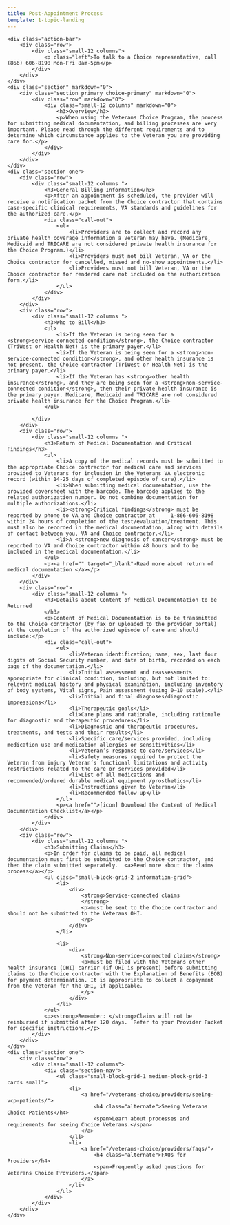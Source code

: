 ```yaml
---
title: Post-Appointment Process
template: 1-topic-landing
---
```


<div class="main" role="main" markdown="0">

    <div class="action-bar">
        <div class="row">
            <div class="small-12 columns">
                <p class="left">To talk to a Choice representative, call (866) 606-8198 Mon-Fri 8am-5pm</p>
            </div>
        </div>
    </div>
    <div class="section" markdown="0">
        <div class="section primary choice-primary" markdown="0">
            <div class="row" markdown="0">
                <div class="small-12 columns" markdown="0">
                    <h3>Overview</h3>
                    <p>When using the Veterans Choice Program, the process for submitting medical documentation, and billing processes are very important. Please read through the different requirements and to determine which circumstance applies to the Veteran you are providing care for.</p>
                </div>
            </div>
        </div>
    </div>
    <div class="section one">
        <div class="row">
            <div class="small-12 columns ">
                <h3>General Billing Information</h3>
                <p>After an appointment is scheduled, the provider will receive a notification packet from the Choice contractor that contains case-specific clinical requirements, VA standards and guidelines for the authorized care.</p>
                <div class="call-out">
                    <ul>
                        <li>Providers are to collect and record any private health coverage information a Veteran may have. (Medicare, Medicaid and TRICARE are not considered private health insurance for the Choice Program.)</li>
                        <li>Providers must not bill Veteran, VA or the Choice contractor for cancelled, missed and no-show appointments.</li>
                        <li>Providers must not bill Veteran, VA or the Choice contractor for rendered care not included on the authorization form.</li>
                    </ul>
                </div>
            </div>
        </div>
        <div class="row">
            <div class="small-12 columns ">
                <h3>Who to Bill</h3>
                <ul>
                    <li>If the Veteran is being seen for a <strong>service-connected condition</strong>, the Choice contractor (TriWest or Health Net) is the primary payer.</li>
                    <li>If the Veteran is being seen for a <strong>non-service-connected condition</strong>, and other health insurance is not present, the Choice contractor (TriWest or Health Net) is the primary payer.</li>
                    <li>If the Veteran has <strong>other health insurance</strong>, and they are being seen for a <strong>non-service-connected condition</strong>, then their private health insurance is the primary payer. Medicare, Medicaid and TRICARE are not considered private health insurance for the Choice Program.</li>
                </ul>

            </div>
        </div>
        <div class="row">
            <div class="small-12 columns ">
                <h3>Return of Medical Documentation and Critical Findings</h3>
                <ul>
                    <li>A copy of the medical records must be submitted to the appropriate Choice contractor for medical care and services provided to Veterans for inclusion in the Veterans VA electronic record (within 14-25 days of completed episode of care).</li>
                    <li>When submitting medical documentation, use the provided coversheet with the barcode. The barcode applies to the related authorization number. Do not combine documentation for multiple authorizations.</li>
                    <li><strong>Critical findings</strong> must be reported by phone to VA and Choice contractor at     1-866-606-8198 within 24 hours of completion of the test/evaluation/treatment. This must also be recorded in the medical documentation, along with details of contact between you, VA and Choice contractor.</li>
                    <li>A <strong>new diagnosis of cancer</strong> must be reported to VA and Choice contractor within 48 hours and to be included in the medical documentation.</li>
                </ul>
                <p><a href="" target="_blank">Read more about return of medical documentation </a></p>
            </div>
        </div>
        <div class="row">
            <div class="small-12 columns ">
                <h3>Details about Content of Medical Documentation to be Returned
                </h3>
                <p>Content of Medical Documentation is to be transmitted to the Choice contractor (by fax or uploaded to the provider portal) at the completion of the authorized episode of care and should include:</p>
                <div class="call-out">
                    <ul>
                        <li>Veteran identification; name, sex, last four digits of Social Security number, and date of birth, recorded on each page of the documentation.</li>
                        <li>Initial assessment and reassessments appropriate for clinical condition, including, but not limited to: relevant medical history and physical examination, including inventory of body systems, Vital signs, Pain assessment (using 0–10 scale).</li>
                        <li>Initial and final diagnoses/diagnostic impressions</li>
                        <li>Therapeutic goals</li>
                        <li>Care plans and rationale, including rationale for diagnostic and therapeutic procedures</li>
                        <li>Diagnostic and therapeutic procedures, treatments, and tests and their results</li>
                        <li>Specific care/services provided, including medication use and medication allergies or sensitivities</li>
                        <li>Veteran’s response to care/services</li>
                        <li>Safety measures required to protect the Veteran from injury Veteran’s functional limitations and activity restrictions related to the care or services provided</li>
                        <li>List of all medications and recommended/ordered durable medical equipment /prosthetics</li>
                        <li>Instructions given to Veteran</li>
                        <li>Recommended follow up</li>
                    </ul>
                    <p><a href="">[icon] Download the Content of Medical Documentation Checklist</a></p>
                </div>
            </div>
        </div>
        <div class="row">
            <div class="small-12 columns ">
                <h3>Submitting Claims</h3>
                <p>In order for claims to be paid, all medical documentation must first be submitted to the Choice contractor, and then the claim submitted separately.  <a>Read more about the claims process</a></p>
                <ul class="small-block-grid-2 information-grid">
                    <li>
                        <div>
                            <strong>Service-connected claims
                            </strong>
                            <p>must be sent to the Choice contractor and should not be submitted to the Veterans OHI.
                            </p>
                        </div>
                    </li>

                    <li>
                        <div>
                            <strong>Non-service-connected claims</strong>
                            <p>must be filed with the Veterans other health insurance (OHI) carrier (if OHI is present) before submitting claims to the Choice contractor with the Explanation of Benefits (EOB) for payment determination. It is appropriate to collect a copayment from the Veteran for the OHI, if applicable.
                            </p>
                        </div>
                    </li>
                </ul>
                <p><strong>Remember: </strong>Claims will not be reimbursed if submitted after 120 days.  Refer to your Provider Packet for specific instructions.</p>
            </div>
        </div>
    </div>
    <div class="section one">
        <div class="row">
            <div class="small-12 columns">
                <div class="section-nav">
                    <ul class="small-block-grid-1 medium-block-grid-3 cards small">
                        <li>
                            <a href="/veterans-choice/providers/seeing-vcp-patients/">
                                <h4 class="alternate">Seeing Veterans Choice Patients</h4>
                                <span>Learn about processes and requirements for seeing Choice Veterans.</span>
                            </a>
                        </li>
                        <li>
                            <a href="/veterans-choice/providers/faqs/">
                                <h4 class="alternate">FAQs for Providers</h4>
                                <span>Frequently asked questions for Veterans Choice Providers.</span>
                            </a>
                        </li>
                    </ul>
                </div>
            </div>
        </div>
    </div>


